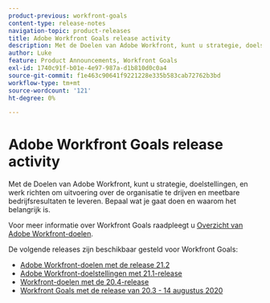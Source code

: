 ```yaml
---
product-previous: workfront-goals
content-type: release-notes
navigation-topic: product-releases
title: Adobe Workfront Goals release activity
description: Met de Doelen van Adobe Workfront, kunt u strategie, doelstellingen, en werk richten om uitvoering over de organisatie te drijven en meetbare bedrijfsresultaten te leveren. Bepaal wat je gaat doen en waarom het belangrijk is.
author: Luke
feature: Product Announcements, Workfront Goals
exl-id: 1740c91f-b01e-4e97-987a-d1b810d0c0a4
source-git-commit: f1e463c90641f9221228e335b583cab72762b3bd
workflow-type: tm+mt
source-wordcount: '121'
ht-degree: 0%

---
```


# Adobe Workfront Goals release activity

Met de Doelen van Adobe Workfront, kunt u strategie, doelstellingen, en werk richten om uitvoering over de organisatie te drijven en meetbare bedrijfsresultaten te leveren. Bepaal wat je gaat doen en waarom het belangrijk is.

Voor meer informatie over Workfront Goals raadpleegt u [Overzicht van Adobe Workfront-doelen](../../../workfront-goals/goal-management/wf-goals-overview.md).

De volgende releases zijn beschikbaar gesteld voor Workfront Goals:

* [Adobe Workfront-doelen met de release 21.2](../../../product-announcements/product-releases/goals-release-activity/goals-21.2-release/goals-release-21-2.md)
* [Adobe Workfront-doelstellingen met 21.1-release](../../../product-announcements/product-releases/goals-release-activity/goals-release-21-1.md)
* [Workfront-doelen met de 20.4-release](../../../product-announcements/product-releases/goals-release-activity/goals-release-20-4.md)
* [Workfront Goals met de release van 20.3 - 14 augustus 2020](../../../product-announcements/product-releases/goals-release-activity/goals-release-20-3.md)
